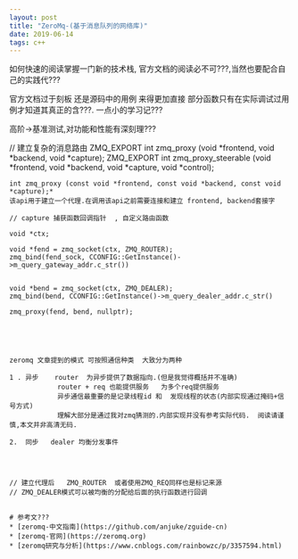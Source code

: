 ```yaml
---
layout: post
title: "ZeroMq-(基于消息队列的网络库)"
date: 2019-06-14
tags: c++
---
```


如何快速的阅读掌握一门新的技术栈,
官方文档的阅读必不可???,当然也要配合自己的实践代???

官方文档过于刻板  还是源码中的用例 来得更加直接 部分函数只有在实际调试过用例才知道其真正的含???. 一点小的学习记???



高阶->基准测试,对功能和性能有深刻理???



// 建立复杂的消息路由
ZMQ_EXPORT int zmq_proxy (void *frontend, void *backend, void *capture);
ZMQ_EXPORT int zmq_proxy_steerable (void *frontend, void *backend, void *capture, void *control);

```
int zmq_proxy (const void *frontend, const void *backend, const void *capture);*
该api用于建立一个代理.在调用该api之前需要连接和建立 frontend, backend套接字

// capture 捕获函数回调指针  , 自定义路由函数

```
    void *ctx;

    void *fend = zmq_socket(ctx, ZMQ_ROUTER);
    zmq_bind(fend_sock, CCONFIG::GetInstance()->m_query_gateway_addr.c_str()) 
 

    void *bend = zmq_socket(ctx, ZMQ_DEALER);
    zmq_bind(bend, CCONFIG::GetInstance()->m_query_dealer_addr.c_str()
   
    zmq_proxy(fend, bend, nullptr);

```




zeromq 文章提到的模式 可按照通信种类  大致分为两种

1 . 异步    router  为异步提供了数据指向.(但是我觉得概括并不准确)
            router + req 也能提供服务   为多个req提供服务
            异步通信最重要的是记录线程id 和  发现线程的状态(内部实现通过掩码+信号方式)
            理解大部分是通过我对zmq猜测的.内部实现并没有参考实际代码.  阅读请谨慎,本文并非高清无码.

2.  同步   dealer 均衡分发事件 




// 建立代理后   ZMQ_ROUTER  或者使用ZMQ_REQ同样也是标记来源
// ZMQ_DEALER模式可以被均衡的分配给后面的执行函数进行回调


# 参考文???
* [zeromq-中文指南](https://github.com/anjuke/zguide-cn)
* [zeromq-官网](https://zeromq.org)
* [zeromq研究与分析](https://www.cnblogs.com/rainbowzc/p/3357594.html)

 
